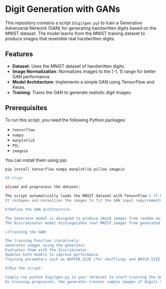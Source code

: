 # Digit Generation with GANs

This repository contains a script (`digitgen.py`) to train a Generative Adversarial Network (GAN) for generating handwritten digits based on the MNIST dataset. The model learns from the MNIST training dataset to produce images that resemble real handwritten digits.

## Features

- **Dataset**: Uses the MNIST dataset of handwritten digits.
- **Image Normalization**: Normalizes images to the [-1, 1] range for better GAN performance.
- **Model Architecture**: Implements a simple GAN using TensorFlow and Keras.
- **Training**: Trains the GAN to generate realistic digit images.

## Prerequisites

To run this script, you need the following Python packages:
- `tensorflow`
- `numpy`
- `matplotlib`
- `PIL`
- `imageio`

You can install them using pip:
```bash
pip install tensorflow numpy matplotlib pillow imageio

## Usage

a)Load and preprocess the dataset:

The script automatically loads the MNIST dataset with TensorFlow's tf.keras.datasets.mnist module.
It reshapes and normalizes the images to fit the GAN input requirements.

b)Define the GAN architecture:

The Generator model is designed to produce 28x28 images from random noise vectors (latent space of 100 dimensions).
The Discriminator model distinguishes real MNIST images from generated images.

c)Training the GAN:

The training function iteratively:
Generates images using the generator.
Evaluates them with the discriminator.
Updates both models to improve performance.
Training parameters such as BUFFER_SIZE (for shuffling) and BATCH_SIZE (for mini-batch size) are customizable within the script.

d)Run the script:

Simply run python digitgen.py in your terminal to start training the GAN.
As training progresses, the generator creates sample images of digits that can be displayed or saved.
